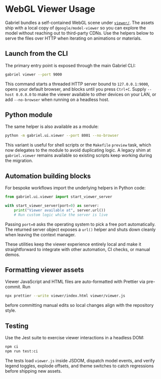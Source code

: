 # WebGL Viewer Usage

Gabriel bundles a self-contained WebGL scene under [`viewer/`](../../viewer). The assets ship with a
local copy of `@google/model-viewer` so you can explore the model without reaching out to third-party
CDNs. Use the helpers below to serve the files over HTTP when iterating on animations or materials.

## Launch from the CLI

The primary entry point is exposed through the main Gabriel CLI:

```bash
gabriel viewer --port 9000
```

This command starts a threaded HTTP server bound to `127.0.0.1:9000`, opens your default browser, and
blocks until you press `Ctrl+C`. Supply `--host 0.0.0.0` to make the viewer
available to other devices on your LAN, or add `--no-browser` when running on a headless host.

## Python module

The same helper is also available as a module:

```bash
python -m gabriel.ui.viewer --port 8001 --no-browser
```

This variant is useful for shell scripts or the `Makefile` `preview` task, which now delegates to the
module to avoid duplicating logic. A legacy shim at ``gabriel.viewer`` remains available so existing
scripts keep working during the migration.

## Automation building blocks

For bespoke workflows import the underlying helpers in Python code:

```python
from gabriel.ui.viewer import start_viewer_server

with start_viewer_server(port=0) as server:
    print("Viewer available at", server.url())
    # Run custom logic while the server is live
```

Passing `port=0` asks the operating system to pick a free port automatically. The returned server
object exposes a `url()` helper and shuts down cleanly when leaving the context manager.

These utilities keep the viewer experience entirely local and make it straightforward to integrate
with other automation, CI checks, or manual demos.

## Formatting viewer assets

Viewer JavaScript and HTML files are auto-formatted with Prettier via pre-commit. Run

```bash
npx prettier --write viewer/index.html viewer/viewer.js
```

before committing manual edits so local changes align with the repository style.

## Testing

Use the Jest suite to exercise viewer interactions in a headless DOM:

```bash
npm ci
npm run test:ci
```

The tests load `viewer.js` inside JSDOM, dispatch model events, and verify legend toggles,
explode offsets, and theme switches to catch regressions before shipping new assets.
